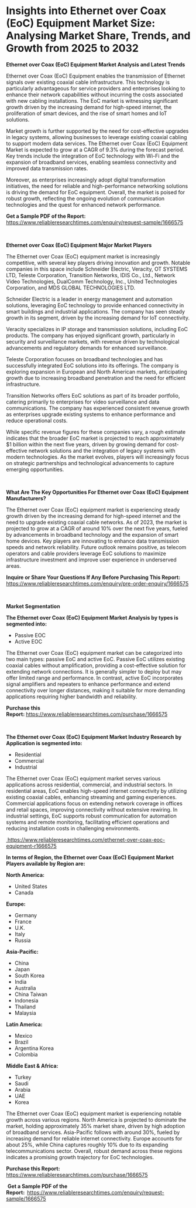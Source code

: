 <p><h1>Insights into Ethernet over Coax (EoC) Equipment Market Size: Analysing Market Share, Trends, and Growth from 2025 to 2032</h1></p><p><strong>Ethernet over Coax (EoC) Equipment Market Analysis and Latest Trends</strong></p>
<p><p>Ethernet over Coax (EoC) Equipment enables the transmission of Ethernet signals over existing coaxial cable infrastructure. This technology is particularly advantageous for service providers and enterprises looking to enhance their network capabilities without incurring the costs associated with new cabling installations. The EoC market is witnessing significant growth driven by the increasing demand for high-speed internet, the proliferation of smart devices, and the rise of smart homes and IoT solutions.</p><p>Market growth is further supported by the need for cost-effective upgrades in legacy systems, allowing businesses to leverage existing coaxial cabling to support modern data services. The Ethernet over Coax (EoC) Equipment Market is expected to grow at a CAGR of 9.3% during the forecast period. Key trends include the integration of EoC technology with Wi-Fi and the expansion of broadband services, enabling seamless connectivity and improved data transmission rates.</p><p>Moreover, as enterprises increasingly adopt digital transformation initiatives, the need for reliable and high-performance networking solutions is driving the demand for EoC equipment. Overall, the market is poised for robust growth, reflecting the ongoing evolution of communication technologies and the quest for enhanced network performance.</p></p>
<p><strong>Get a Sample PDF of the Report:&nbsp;</strong> <a href="https://www.reliableresearchtimes.com/enquiry/request-sample/1666575?utm_campaign=3508&utm_medium=2&utm_source=Github&utm_content=ia&utm_term=15042025&utm_id=ethernet-over-coax-eoc-equipment">https://www.reliableresearchtimes.com/enquiry/request-sample/1666575</a></p>
<p>&nbsp;</p>
<p><strong>Ethernet over Coax (EoC) Equipment Major Market Players</strong></p>
<p><p>The Ethernet over Coax (EoC) equipment market is increasingly competitive, with several key players driving innovation and growth. Notable companies in this space include Schneider Electric, Veracity, OT SYSTEMS LTD, Teleste Corporation, Transition Networks, IDIS Co., Ltd., Network Video Technologies, DualComm Technology, Inc., United Technologies Corporation, and MDS GLOBAL TECHNOLOGIES LTD.</p><p>Schneider Electric is a leader in energy management and automation solutions, leveraging EoC technology to provide enhanced connectivity in smart buildings and industrial applications. The company has seen steady growth in its segment, driven by the increasing demand for IoT connectivity.</p><p>Veracity specializes in IP storage and transmission solutions, including EoC products. The company has enjoyed significant growth, particularly in security and surveillance markets, with revenue driven by technological advancements and regulatory demands for enhanced surveillance.</p><p>Teleste Corporation focuses on broadband technologies and has successfully integrated EoC solutions into its offerings. The company is exploring expansion in European and North American markets, anticipating growth due to increasing broadband penetration and the need for efficient infrastructure.</p><p>Transition Networks offers EoC solutions as part of its broader portfolio, catering primarily to enterprises for video surveillance and data communications. The company has experienced consistent revenue growth as enterprises upgrade existing systems to enhance performance and reduce operational costs.</p><p>While specific revenue figures for these companies vary, a rough estimate indicates that the broader EoC market is projected to reach approximately $1 billion within the next five years, driven by growing demand for cost-effective network solutions and the integration of legacy systems with modern technologies. As the market evolves, players will increasingly focus on strategic partnerships and technological advancements to capture emerging opportunities.</p></p>
<p>&nbsp;</p>
<p><strong>What Are The Key Opportunities For Ethernet over Coax (EoC) Equipment Manufacturers?</strong></p>
<p><p>The Ethernet over Coax (EoC) equipment market is experiencing steady growth driven by the increasing demand for high-speed internet and the need to upgrade existing coaxial cable networks. As of 2023, the market is projected to grow at a CAGR of around 10% over the next five years, fueled by advancements in broadband technology and the expansion of smart home devices. Key players are innovating to enhance data transmission speeds and network reliability. Future outlook remains positive, as telecom operators and cable providers leverage EoC solutions to maximize infrastructure investment and improve user experience in underserved areas.</p></p>
<p><strong>Inquire or Share Your Questions If Any Before Purchasing This Report:</strong> <a href="https://www.reliableresearchtimes.com/enquiry/pre-order-enquiry/1666575?utm_campaign=3508&utm_medium=2&utm_source=Github&utm_content=ia&utm_term=15042025&utm_id=ethernet-over-coax-eoc-equipment">https://www.reliableresearchtimes.com/enquiry/pre-order-enquiry/1666575</a></p>
<p>&nbsp;</p>
<p><strong>Market Segmentation</strong></p>
<p><strong>The Ethernet over Coax (EoC) Equipment Market Analysis by types is segmented into:</strong></p>
<p><ul><li>Passive EOC</li><li>Active EOC</li></ul></p>
<p><p>The Ethernet over Coax (EoC) equipment market can be categorized into two main types: passive EoC and active EoC. Passive EoC utilizes existing coaxial cables without amplification, providing a cost-effective solution for extending network connections. It is generally simpler to deploy but may offer limited range and performance. In contrast, active EoC incorporates signal amplifiers and repeaters to enhance performance and extend connectivity over longer distances, making it suitable for more demanding applications requiring higher bandwidth and reliability.</p></p>
<p><strong>Purchase this Report:&nbsp;</strong><a href="https://www.reliableresearchtimes.com/purchase/1666575?utm_campaign=3508&utm_medium=2&utm_source=Github&utm_content=ia&utm_term=15042025&utm_id=ethernet-over-coax-eoc-equipment">https://www.reliableresearchtimes.com/purchase/1666575</a></p>
<p>&nbsp;</p>
<p><strong>The Ethernet over Coax (EoC) Equipment Market Industry Research by Application is segmented into:</strong></p>
<p><ul><li>Residential</li><li>Commercial</li><li>Industrial</li></ul></p>
<p><p>The Ethernet over Coax (EoC) equipment market serves various applications across residential, commercial, and industrial sectors. In residential areas, EoC enables high-speed internet connectivity by utilizing existing coaxial cables, enhancing streaming and gaming experiences. Commercial applications focus on extending network coverage in offices and retail spaces, improving connectivity without extensive rewiring. In industrial settings, EoC supports robust communication for automation systems and remote monitoring, facilitating efficient operations and reducing installation costs in challenging environments.</p></p>
<p><a href="https://www.reliableresearchtimes.com/ethernet-over-coax-eoc-equipment-r1666575?utm_campaign=3508&utm_medium=2&utm_source=Github&utm_content=ia&utm_term=15042025&utm_id=ethernet-over-coax-eoc-equipment">&nbsp;https://www.reliableresearchtimes.com/ethernet-over-coax-eoc-equipment-r1666575</a></p>
<p><strong>In terms of Region, the Ethernet over Coax (EoC) Equipment Market Players available by Region are:</strong></p>
<p>
    <p> <strong> North America: </strong>
        <ul>
            <li>United States</li>
            <li>Canada</li>
        </ul>
        </p> 
    <p> <strong> Europe: </strong>
        <ul>
            <li>Germany</li>
            <li>France</li>
            <li>U.K.</li>
            <li>Italy</li>
            <li>Russia</li>
        </ul>
        </p> 
    <p> <strong> Asia-Pacific: </strong>
        <ul>
            <li>China</li>
            <li>Japan</li>
            <li>South Korea</li>
            <li>India</li>
            <li>Australia</li>
            <li>China Taiwan</li>
            <li>Indonesia</li>
            <li>Thailand</li>
            <li>Malaysia</li>
        </ul>
        </p> 
    <p> <strong> Latin America: </strong>
        <ul>
            <li>Mexico</li>
            <li>Brazil</li>
            <li>Argentina Korea</li>
            <li>Colombia</li>
        </ul>
        </p> 
    <p> <strong> Middle East & Africa: </strong>
        <ul>
            <li>Turkey</li>
            <li>Saudi</li>
            <li>Arabia</li>
            <li>UAE</li>
            <li>Korea</li>
        </ul>
    </p>
    </p>
<p><p>The Ethernet over Coax (EoC) equipment market is experiencing notable growth across various regions. North America is projected to dominate the market, holding approximately 35% market share, driven by high adoption of broadband services. Asia-Pacific follows with around 30%, fueled by increasing demand for reliable internet connectivity. Europe accounts for about 25%, while China captures roughly 10% due to its expanding telecommunications sector. Overall, robust demand across these regions indicates a promising growth trajectory for EoC technologies.</p></p>
<p><strong>Purchase this Report: </strong><a href="https://www.reliableresearchtimes.com/purchase/1666575?utm_campaign=3508&utm_medium=2&utm_source=Github&utm_content=ia&utm_term=15042025&utm_id=ethernet-over-coax-eoc-equipment">https://www.reliableresearchtimes.com/purchase/1666575</a></p>
<p>&nbsp;<strong>Get a Sample PDF of the Report:&nbsp;&nbsp;</strong><a href="https://www.reliableresearchtimes.com/enquiry/request-sample/1666575?utm_campaign=3508&utm_medium=2&utm_source=Github&utm_content=ia&utm_term=15042025&utm_id=ethernet-over-coax-eoc-equipment">https://www.reliableresearchtimes.com/enquiry/request-sample/1666575</a></p>
<p><strong></strong></p>
<p><p></p><p></p><p></p></p>